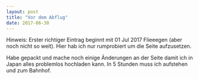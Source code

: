 ```yaml
---
layout: post
title: "Vor dem Abflug"
date: 2017-06-30
---
```


Hinweis: Erster richtiger Eintrag beginnt mit 01 Jul 2017 Flieeegen (aber noch nicht so weit). Hier hab ich nur rumprobiert um die Seite aufzusetzen.

Habe gepackt und mache noch einige Änderungen an der Seite damit ich in Japan alles problemlos hochladen kann. In 5 Stunden muss ich aufstehen und zum Bahnhof.
